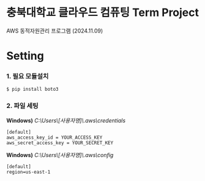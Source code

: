 # 충북대학교 클라우드 컴퓨팅 Term Project

AWS 동적자원관리 프로그램 (2024.11.09)

# Setting

### 1. 필요 모듈설치

```
$ pip install boto3
```

### 2. 파일 세팅

**Windows)** _C:\Users\\[사용자명]\\.aws\credentials_

```
[default]
aws_access_key_id = YOUR_ACCESS_KEY
aws_secret_access_key = YOUR_SECRET_KEY
```

**Windows)** _C:\Users\\[사용자명]\\.aws\config_

```
[default]
region=us-east-1
```